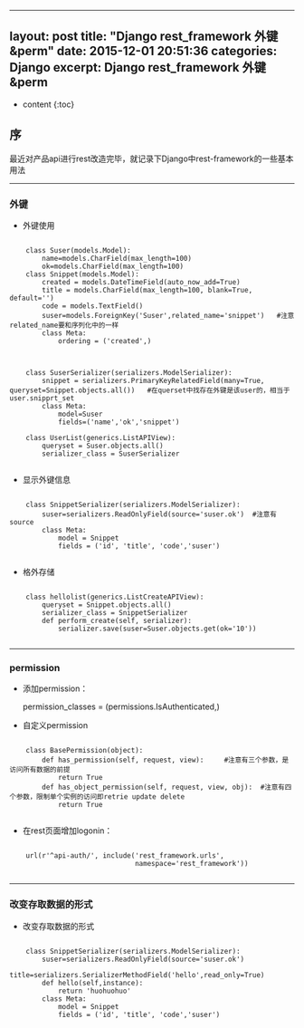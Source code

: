  ---
layout: post
title:  "Django rest_framework 外键&perm"
date:   2015-12-01 20:51:36
categories: Django
excerpt: Django rest_framework 外键&perm
---

* content
{:toc}


## 序

最近对产品api进行rest改造完毕，就记录下Django中rest-framework的一些基本用法

---

### 外键

 * 外键使用
 <pre><code>
    class Suser(models.Model):
        name=models.CharField(max_length=100)
        ok=models.CharField(max_length=100)
    class Snippet(models.Model):
        created = models.DateTimeField(auto_now_add=True)
        title = models.CharField(max_length=100, blank=True, default='')
        code = models.TextField()
        suser=models.ForeignKey('Suser',related_name='snippet')   #注意related_name要和序列化中的一样
        class Meta:
            ordering = ('created',)
 </code></pre>

 <pre><code>
    class SuserSerializer(serializers.ModelSerializer):
        snippet = serializers.PrimaryKeyRelatedField(many=True, queryset=Snippet.objects.all())   #在querset中找存在外键是该user的，相当于user.snipprt_set
        class Meta:
            model=Suser
            fields=('name','ok','snippet')

    class UserList(generics.ListAPIView):
        queryset = Suser.objects.all()
        serializer_class = SuserSerializer
 </code></pre>

 * 显示外键信息
 <pre><code>
    class SnippetSerializer(serializers.ModelSerializer):
        suser=serializers.ReadOnlyField(source='suser.ok')  #注意有source
        class Meta:
            model = Snippet
            fields = ('id', 'title', 'code','suser')
 </code></pre>

 * 格外存储
 <pre><code>
    class hellolist(generics.ListCreateAPIView):
        queryset = Snippet.objects.all()
        serializer_class = SnippetSerializer
        def perform_create(self, serializer):
            serializer.save(suser=Suser.objects.get(ok='10'))
 </code></pre>

---

### permission

 * 添加permission：

   permission_classes = (permissions.IsAuthenticated,)

 * 自定义permission
 <pre><code>
    class BasePermission(object):
        def has_permission(self, request, view):     #注意有三个参数，是访问所有数据的前提
            return True
        def has_object_permission(self, request, view, obj):  #注意有四个参数，限制单个实例的访问即retrie update delete
            return True
 </code></pre>

 * 在rest页面增加logonin：
 <pre><code>
    url(r'^api-auth/', include('rest_framework.urls',
                               namespace='rest_framework'))
 </code></pre>

---

### 改变存取数据的形式

 * 改变存取数据的形式
 <pre><code>
    class SnippetSerializer(serializers.ModelSerializer):
        suser=serializers.ReadOnlyField(source='suser.ok')
        title=serializers.SerializerMethodField('hello',read_only=True)
        def hello(self,instance):
            return 'huohuohuo'
        class Meta:
            model = Snippet
            fields = ('id', 'title', 'code','suser')
 </code></pre>